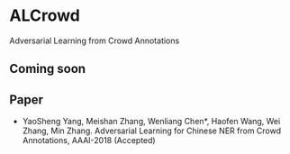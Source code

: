 # ALCrowd
Adversarial Learning from Crowd Annotations

## Coming soon

## Paper
* YaoSheng Yang, Meishan Zhang, Wenliang Chen*, Haofen Wang, Wei Zhang, Min Zhang. Adversarial Learning for Chinese NER from Crowd Annotations, AAAI-2018 (Accepted)
